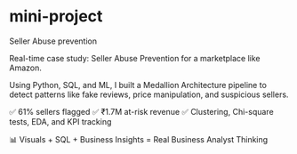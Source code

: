 # mini-project
Seller Abuse prevention


Real-time case study: Seller Abuse Prevention for a marketplace like Amazon.

Using Python, SQL, and ML, I built a Medallion Architecture pipeline to detect patterns like fake reviews, price manipulation, and suspicious sellers.

✅ 61% sellers flagged
✅ ₹1.7M at-risk revenue
✅ Clustering, Chi-square tests, EDA, and KPI tracking

📊 Visuals + SQL + Business Insights = Real Business Analyst Thinking
